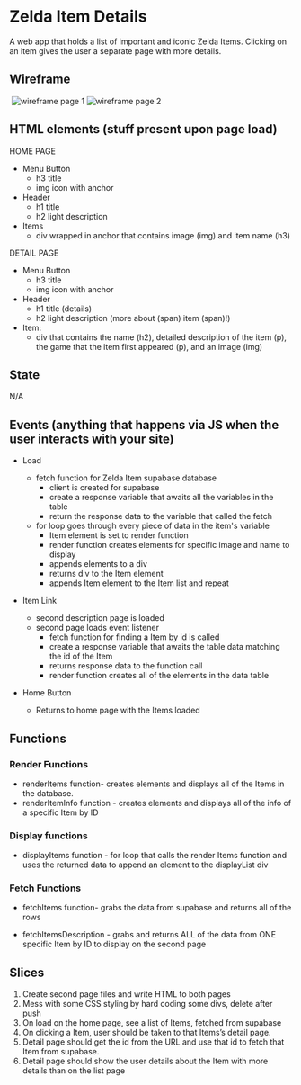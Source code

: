 # Zelda Item Details

​A web app that holds a list of important and iconic Zelda Items. Clicking on an item gives the user a separate page with more details.
​

## Wireframe

​
![wireframe page 1]()
![wireframe page 2]()

## HTML elements (stuff present upon page load)

HOME PAGE

-   Menu Button
    - h3 title
    - img icon with anchor
-   Header
    - h1 title
    - h2 light description
-   Items
    - div wrapped in anchor that contains image (img) and item name (h3)

DETAIL PAGE

-   Menu Button
    - h3 title
    - img icon with anchor
-   Header
    - h1 title (details)
    - h2 light description (more about (span) item (span)!)
-   Item: 
    - div that contains the name (h2), detailed description of the item (p), the game that the item first appeared (p), and an image (img)

## State

​N/A

## Events (anything that happens via JS when the user interacts with your site)

-   Load
    -   fetch function for Zelda Item supabase database
        -   client is created for supabase
        -   create a response variable that awaits all the variables in the table
        -   return the response data to the variable that called the fetch
    -   for loop goes through every piece of data in the item's variable
        -   Item element is set to render function
        -   render function creates elements for specific image and name to display
        -   appends elements to a div
        -   returns div to the Item element
        -   appends Item element to the Item list and repeat
-   Item Link
    -   second description page is loaded
    -   second page loads event listener
        -   fetch function for finding a Item by id is called
        -   create a response variable that awaits the table data matching the id of the Item
        -   returns response data to the function call
        -   render function creates all of the elements in the data table

-   Home Button
    -   Returns to home page with the Items loaded

## Functions

### Render Functions

-   renderItems function- creates elements and displays all of the Items in the database.
-   renderItemInfo function - creates elements and displays all of the info of a specific Item by ID

### Display functions

-   displayItems function - for loop that calls the render Items function and uses the returned data to append an element to the displayList div

### Fetch Functions

-   fetchItems function- grabs the data from supabase and returns all of the rows

-   fetchItemsDescription - grabs and returns ALL of the data from ONE specific Item by ID to display on the second page
    ​

## Slices​

1. Create second page files and write HTML to both pages
2. Mess with some CSS styling by hard coding some divs, delete after push
3. On load on the home page, see a list of Items, fetched from supabase
4. On clicking a Item, user should be taken to that Items’s detail page.
5. Detail page should get the id from the URL and use that id to fetch that Item from supabase.
6. Detail page should show the user details about the Item with more details than on the list page